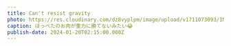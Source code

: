 ```yaml
---
title: Can't resist gravity
photo: https://res.cloudinary.com/dz8vyplpm/image/upload/v1711073093/IMG_8469_qbicpu.jpg
caption: ほっぺたのお肉が重力に勝てないみたい😂
publish-date: 2024-01-20T02:15:00.000Z
---
```

